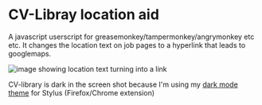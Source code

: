# CV-Libray location aid
A javascript userscript for greasemonkey/tampermonkey/angrymonkey etc etc. It changes the location text on job pages to a hyperlink that leads to googlemaps.

![image showing location text turning into a link](https://i.imgur.com/2EPM5cq.png)

CV-library is dark in the screen shot because I'm using my [dark mode theme](https://userstyles.world/style/4536/cv-library-dark-theme) for Stylus (Firefox/Chrome extension)
